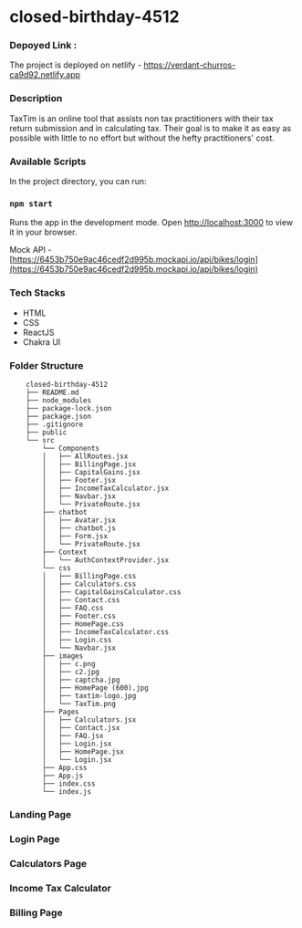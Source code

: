# closed-birthday-4512

### Depoyed Link : 
The project is deployed on netlify - https://verdant-churros-ca9d92.netlify.app


### Description

TaxTim is an online tool that assists non tax practitioners with their tax return submission and in calculating tax. Their goal is to make it as easy as possible with little to no effort but without the hefty practitioners' cost.


### Available Scripts
In the project directory, you can run:

### `npm start`

Runs the app in the development mode.
Open [http://localhost:3000](http://localhost:3000) to view it in your browser.

Mock API - [https://6453b750e9ac46cedf2d995b.mockapi.io/api/bikes/login](https://6453b750e9ac46cedf2d995b.mockapi.io/api/bikes/login)


### Tech Stacks

- HTML
- CSS
- ReactJS
- Chakra UI


### Folder Structure

```
    closed-birthday-4512
    ├── README.md
    ├── node_modules
    ├── package-lock.json
    ├── package.json
    ├── .gitignore
    ├── public
    └── src
        └── Components
        │   ├── AllRoutes.jsx
        │   ├── BillingPage.jsx
        │   ├── CapitalGains.jsx
        │   ├── Footer.jsx
        │   ├── IncomeTaxCalculator.jsx
        │   ├── Navbar.jsx
        │   └── PrivateRoute.jsx
        ├── chatbot
        │   ├── Avatar.jsx
        │   ├── chatbot.js
        │   ├── Form.jsx
        │   └── PrivateRoute.jsx
        ├── Context
        │   └── AuthContextProvider.jsx
        └── css
        │   ├── BillingPage.css
        │   ├── Calculators.css
        │   ├── CapitalGainsCalculator.css
        │   ├── Contact.css
        │   ├── FAQ.css
        │   ├── Footer.css
        │   ├── HomePage.css
        │   ├── IncomeTaxCalculator.css
        │   ├── Login.css
        │   └── Navbar.jsx
        ├── images
        │   ├── c.png
        │   ├── c2.jpg
        │   ├── captcha.jpg
        │   ├── HomePage (600).jpg
        │   ├── taxtim-logo.jpg
        │   └── TaxTim.png
        ├── Pages
        │   ├── Calculators.jsx
        │   ├── Contact.jsx
        │   ├── FAQ.jsx
        │   ├── Login.jsx
        │   ├── HomePage.jsx
        │   └── Login.jsx
        ├── App.css
        ├── App.js
        ├── index.css
        └── index.js
```

### Landing Page


### Login Page


### Calculators Page


### Income Tax Calculator


### Billing Page